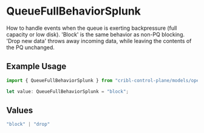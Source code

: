 # QueueFullBehaviorSplunk

How to handle events when the queue is exerting backpressure (full capacity or low disk). 'Block' is the same behavior as non-PQ blocking. 'Drop new data' throws away incoming data, while leaving the contents of the PQ unchanged.

## Example Usage

```typescript
import { QueueFullBehaviorSplunk } from "cribl-control-plane/models/operations";

let value: QueueFullBehaviorSplunk = "block";
```

## Values

```typescript
"block" | "drop"
```